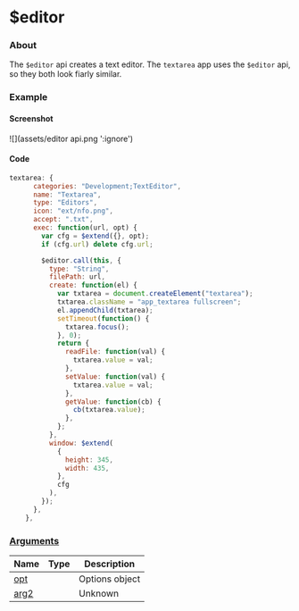 # $editor

### About

The `$editor` api creates a text editor. The `textarea` app uses the `$editor` api, so they both look fiarly similar.

### Example

<!-- tabs:start -->
#### Screenshot
![](assets/editor api.png ':ignore')

#### Code
```javascript
textarea: {
      categories: "Development;TextEditor",
      name: "Textarea",
      type: "Editors",
      icon: "ext/nfo.png",
      accept: ".txt",
      exec: function(url, opt) {
        var cfg = $extend({}, opt);
        if (cfg.url) delete cfg.url;

        $editor.call(this, {
          type: "String",
          filePath: url,
          create: function(el) {
            var txtarea = document.createElement("textarea");
            txtarea.className = "app_textarea fullscreen";
            el.appendChild(txtarea);
            setTimeout(function() {
              txtarea.focus();
            }, 0);
            return {
              readFile: function(val) {
                txtarea.value = val;
              },
              setValue: function(val) {
                txtarea.value = val;
              },
              getValue: function(cb) {
                cb(txtarea.value);
              },
            };
          },
          window: $extend(
            {
              height: 345,
              width: 435,
            },
            cfg
          ),
        });
      },
    },
```
<!-- tabs:end -->

### [Arguments](args/)

<table><thead><tr><th>Name</th><th data-type="select" data-multiple>Type</th><th>Description</th></tr></thead><tbody><tr><td><a href="args/opt">opt</a></td><td></td><td>Options object</td></tr><tr><td><a href="args/arg2">arg2</a></td><td></td><td>Unknown</td></tr></tbody></table>

